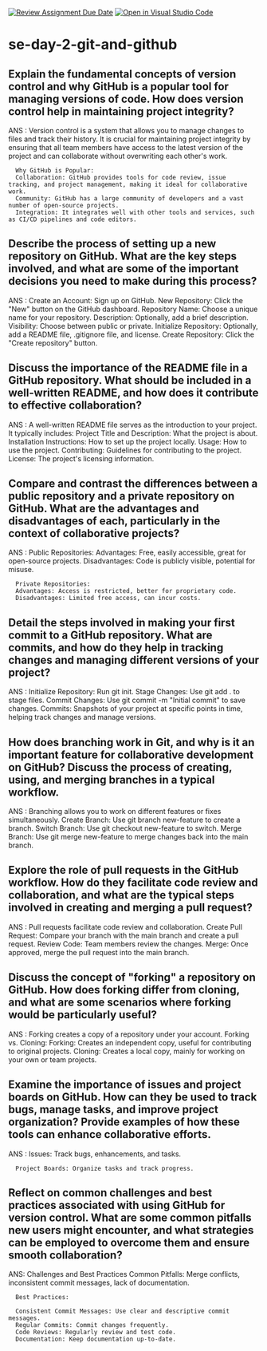 [![Review Assignment Due Date](https://classroom.github.com/assets/deadline-readme-button-22041afd0340ce965d47ae6ef1cefeee28c7c493a6346c4f15d667ab976d596c.svg)](https://classroom.github.com/a/8wgCKhpZ)
[![Open in Visual Studio Code](https://classroom.github.com/assets/open-in-vscode-2e0aaae1b6195c2367325f4f02e2d04e9abb55f0b24a779b69b11b9e10269abc.svg)](https://classroom.github.com/online_ide?assignment_repo_id=18426505&assignment_repo_type=AssignmentRepo)
# se-day-2-git-and-github
## Explain the fundamental concepts of version control and why GitHub is a popular tool for managing versions of code. How does version control help in maintaining project integrity?
ANS : Version control is a system that allows you to manage changes to files and track their history. It is crucial for maintaining project integrity by ensuring that all team members have access to the latest version of the project and can collaborate without                  overwriting each other's work.

      Why GitHub is Popular:
      Collaboration: GitHub provides tools for code review, issue tracking, and project management, making it ideal for collaborative work.
      Community: GitHub has a large community of developers and a vast number of open-source projects.
      Integration: It integrates well with other tools and services, such as CI/CD pipelines and code editors.
      
## Describe the process of setting up a new repository on GitHub. What are the key steps involved, and what are some of the important decisions you need to make during this process?

ANS :   Create an Account: Sign up on GitHub.
        New Repository: Click the "New" button on the GitHub dashboard.
        Repository Name: Choose a unique name for your repository.
        Description: Optionally, add a brief description.
        Visibility: Choose between public or private.
        Initialize Repository: Optionally, add a README file, .gitignore file, and license.
        Create Repository: Click the "Create repository" button.
        
## Discuss the importance of the README file in a GitHub repository. What should be included in a well-written README, and how does it contribute to effective collaboration?

ANS : A well-written README file serves as the introduction to your project. It typically includes:
      Project Title and Description: What the project is about.
      Installation Instructions: How to set up the project locally.
      Usage: How to use the project.
      Contributing: Guidelines for contributing to the project.
      License: The project's licensing information.

## Compare and contrast the differences between a public repository and a private repository on GitHub. What are the advantages and disadvantages of each, particularly in the context of collaborative projects?

ANS : Public Repositories:
      Advantages: Free, easily accessible, great for open-source projects.
      Disadvantages: Code is publicly visible, potential for misuse.

      Private Repositories:
      Advantages: Access is restricted, better for proprietary code.
      Disadvantages: Limited free access, can incur costs.

## Detail the steps involved in making your first commit to a GitHub repository. What are commits, and how do they help in tracking changes and managing different versions of your project?

 ANS :  Initialize Repository: Run git init.
        Stage Changes: Use git add . to stage files.
        Commit Changes: Use git commit -m "Initial commit" to save changes.
        Commits: Snapshots of your project at specific points in time, helping track changes and manage versions.

## How does branching work in Git, and why is it an important feature for collaborative development on GitHub? Discuss the process of creating, using, and merging branches in a typical workflow.

 ANS :  Branching allows you to work on different features or fixes simultaneously.
        Create Branch: Use git branch new-feature to create a branch.
        Switch Branch: Use git checkout new-feature to switch.
        Merge Branch: Use git merge new-feature to merge changes back into the main branch.
        
## Explore the role of pull requests in the GitHub workflow. How do they facilitate code review and collaboration, and what are the typical steps involved in creating and merging a pull request?

 ANS :  Pull requests facilitate code review and collaboration.
        Create Pull Request: Compare your branch with the main branch and create a pull request.
        Review Code: Team members review the changes.
        Merge: Once approved, merge the pull request into the main branch.

## Discuss the concept of "forking" a repository on GitHub. How does forking differ from cloning, and what are some scenarios where forking would be particularly useful?
 ANS : Forking creates a copy of a repository under your account.
        Forking vs. Cloning:
        Forking: Creates an independent copy, useful for contributing to original projects.
        Cloning: Creates a local copy, mainly for working on your own or team projects.

## Examine the importance of issues and project boards on GitHub. How can they be used to track bugs, manage tasks, and improve project organization? Provide examples of how these tools can enhance collaborative efforts.

ANS : Issues: Track bugs, enhancements, and tasks.

      Project Boards: Organize tasks and track progress.
      
## Reflect on common challenges and best practices associated with using GitHub for version control. What are some common pitfalls new users might encounter, and what strategies can be employed to overcome them and ensure smooth collaboration?
      
ANS:  Challenges and Best Practices
      Common Pitfalls: Merge conflicts, inconsistent commit messages, lack of documentation.
      
      Best Practices:
      
      Consistent Commit Messages: Use clear and descriptive commit messages.
      Regular Commits: Commit changes frequently.
      Code Reviews: Regularly review and test code.
      Documentation: Keep documentation up-to-date.
